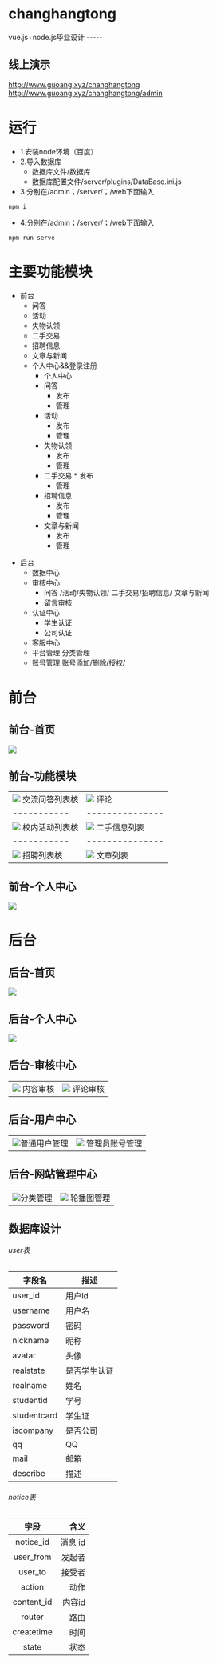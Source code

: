 # changhangtong
vue.js+node.js毕业设计 -----
## 线上演示
http://www.guoang.xyz/changhangtong<br>
http://www.guoang.xyz/changhangtong/admin




# 运行
 * 1.安装node环境（百度）
 * 2.导入数据库
   + 数据库文件/数据库   
   + 数据库配置文件/server/plugins/DataBase.ini.js
 * 3.分别在/admin；/server/；/web下面输入

```
npm i
``` 
 * 4.分别在/admin；/server/；/web下面输入
```
npm run serve
```

# 主要功能模块
- 前台
  * 问答
  * 活动
  * 失物认领
  * 二手交易
  * 招聘信息
  * 文章与新闻
  * 个人中心&&登录注册
    + 个人中心
     * 问答
       *  发布
        * 管理 
      * 活动
         *  发布
        * 管理 
     * 失物认领
        *  发布
        * 管理 
    * 二手交易
           *  发布
        * 管理 
     * 招聘信息
        *  发布
        * 管理 
    *   文章与新闻
        *  发布
        * 管理 
 * 后台
     * 数据中心
     * 审核中心
        * 问答 /活动/失物认领/ 二手交易/招聘信息/ 文章与新闻
        * 留言审核
     * 认证中心
       * 学生认证
       * 公司认证
     * 客服中心
     * 平台管理
           分类管理
     * 账号管理
             账号添加/删除/授权/

# 前台   
## 前台-首页
<img  src="./tu/qt-sy.png"> 

## 前台-功能模块
|                                                                                     |                                           |
| ----------- | --------------- |
| ![](./tu/qt-wd-list.png)   交流问答列表核                                                       | ![](./tu/qt-pl.png) 评论        |
| ----------- | --------------- |
| ![](./tu/qt-hd-list.png)   校内活动列表核                                                       | ![](./tu/qt-es-list.png) 二手信息列表         |
| ----------- | --------------- |
| ![](./tu/qt-wd-list.png)   招聘列表核                                                       | ![](./tu/qt-wz-list.png) 文章列表         |
## 前台-个人中心
<img  src="./tu/qt-grzx.png">  

# 后台   
## 后台-首页
<img  src="./tu/ht-shouye.png">   

## 后台-个人中心
<img  src="./tu/ht-gerenzhongxin.png"> 

## 后台-审核中心
|                                                                                     |                                           |
| --------------------------------------------------------------------------------------- | ------------------------------------------- |
| ![](./tu/ht-shenhezhongxin1.png)   内容审核                                                       | ![](./tu/ht-shenhezhongxin2.png) 评论审核          |


 

## 后台-用户中心

|                                                                                     |                                           |
| --------------------------------------------------------------------------------------- | ------------------------------------------- |
|  ![](./tu/ht-yh1.png)普通用户管理                                                       | ![](./tu/ht-yh2.png) 管理员账号管理          |




## 后台-网站管理中心

|                                                                                     |                                           |
| --------------------------------------------------------------------------------------- | ------------------------------------------- |
| ![](./tu/ht-gl1.png)分类管理                                                       | ![](./tu/ht-gl2.png) 轮播图管理        |




## 数据库设计
###### user表
字段名    | 描述
-------- | -----
 user_id| 用户id
username  | 用户名
password|密码
nickname|昵称
avatar|头像
realstate|是否学生认证
realname|姓名
studentid|学号
studentcard|学生证
iscompany|是否公司
qq|QQ
mail|邮箱
describe|描述
###### notice表
| 字段 | 含义      |
|:--------:| -------------:|
| notice_id | 消息 id |
|user_from|发起者
|user_to|接受者
|action|动作
|content_id|内容id
|router|路由
|createtime|时间
|state|状态
